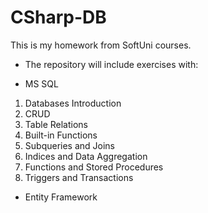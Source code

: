 # CSharp-DB
This is my homework from SoftUni courses.

- The repository will include exercises with:
* MS SQL
1. Databases Introduction
2. CRUD
3. Table Relations
4. Built-in Functions
5. Subqueries and Joins
6. Indices and Data Aggregation
7. Functions and Stored Procedures
8. Triggers and Transactions

* Entity Framework
